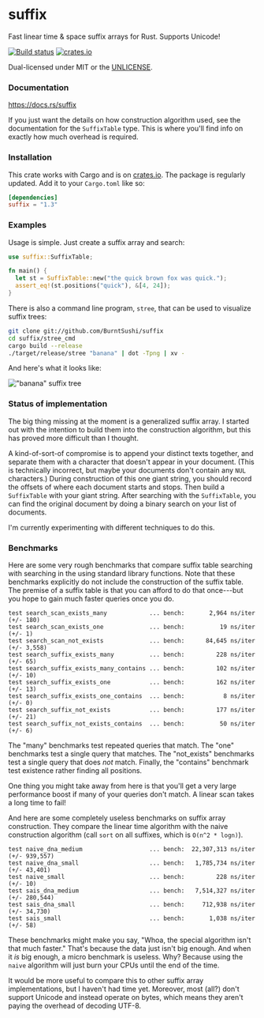 suffix
======
Fast linear time & space suffix arrays for Rust. Supports Unicode!

[![Build status](https://github.com/BurntSushi/suffix/workflows/ci/badge.svg)](https://github.com/BurntSushi/suffix/actions)
[![crates.io](https://img.shields.io/crates/v/suffix.svg)](https://crates.io/crates/suffix)

Dual-licensed under MIT or the [UNLICENSE](https://unlicense.org/).


### Documentation

https://docs.rs/suffix

If you just want the details on how construction algorithm used, see the
documentation for the `SuffixTable` type. This is where you'll find info on
exactly how much overhead is required.


### Installation

This crate works with Cargo and is on
[crates.io](https://crates.io/crates/suffix). The package is regularly updated.
Add it to your `Cargo.toml` like so:

```toml
[dependencies]
suffix = "1.3"
```


### Examples

Usage is simple. Just create a suffix array and search:

```rust
use suffix::SuffixTable;

fn main() {
  let st = SuffixTable::new("the quick brown fox was quick.");
  assert_eq!(st.positions("quick"), &[4, 24]);
}
```

There is also a command line program, `stree`, that can be used to visualize
suffix trees:

```bash
git clone git://github.com/BurntSushi/suffix
cd suffix/stree_cmd
cargo build --release
./target/release/stree "banana" | dot -Tpng | xv -
```

And here's what it looks like:

!["banana" suffix tree](https://burntsushi.net/stuff/banana.png)


### Status of implementation

The big thing missing at the moment is a generalized suffix array. I started
out with the intention to build them into the construction algorithm, but this
has proved more difficult than I thought.

A kind-of-sort-of compromise is to append your distinct texts together, and
separate them with a character that doesn't appear in your document. (This is
technically incorrect, but maybe your documents don't contain any `NUL`
characters.) During construction of this one giant string, you should record
the offsets of where each document starts and stops. Then build a `SuffixTable`
with your giant string. After searching with the `SuffixTable`, you can find
the original document by doing a binary search on your list of documents.

I'm currently experimenting with different techniques to do this.


### Benchmarks

Here are some very rough benchmarks that compare suffix table searching with
searching in the using standard library functions. Note that these benchmarks
explicitly do not include the construction of the suffix table. The premise of
a suffix table is that you can afford to do that once---but you hope to gain
much faster queries once you do.

```
test search_scan_exists_many            ... bench:       2,964 ns/iter (+/- 180)
test search_scan_exists_one             ... bench:          19 ns/iter (+/- 1)
test search_scan_not_exists             ... bench:      84,645 ns/iter (+/- 3,558)
test search_suffix_exists_many          ... bench:         228 ns/iter (+/- 65)
test search_suffix_exists_many_contains ... bench:         102 ns/iter (+/- 10)
test search_suffix_exists_one           ... bench:         162 ns/iter (+/- 13)
test search_suffix_exists_one_contains  ... bench:           8 ns/iter (+/- 0)
test search_suffix_not_exists           ... bench:         177 ns/iter (+/- 21)
test search_suffix_not_exists_contains  ... bench:          50 ns/iter (+/- 6)
```

The "many" benchmarks test repeated queries that match. The "one" benchmarks
test a single query that matches. The "not_exists" benchmarks test a single
query that does *not* match. Finally, the "contains" benchmark test existence
rather finding all positions.

One thing you might take away from here is that you'll get a very large
performance boost if many of your queries don't match. A linear scan takes a
long time to fail!

And here are some completely useless benchmarks on suffix array construction.
They compare the linear time algorithm with the naive construction algorithm
(call `sort` on all suffixes, which is `O(n^2 * logn)`).

```
test naive_dna_medium                   ... bench:  22,307,313 ns/iter (+/- 939,557)
test naive_dna_small                    ... bench:   1,785,734 ns/iter (+/- 43,401)
test naive_small                        ... bench:         228 ns/iter (+/- 10)
test sais_dna_medium                    ... bench:   7,514,327 ns/iter (+/- 280,544)
test sais_dna_small                     ... bench:     712,938 ns/iter (+/- 34,730)
test sais_small                         ... bench:       1,038 ns/iter (+/- 58)
```

These benchmarks might make you say, "Whoa, the special algorithm isn't that
much faster." That's because the data just isn't big enough. And when it *is*
big enough, a micro benchmark is useless. Why? Because using the `naive`
algorithm will just burn your CPUs until the end of the time.

It would be more useful to compare this to other suffix array implementations,
but I haven't had time yet. Moreover, most (all?) don't support Unicode and
instead operate on bytes, which means they aren't paying the overhead of
decoding UTF-8.

